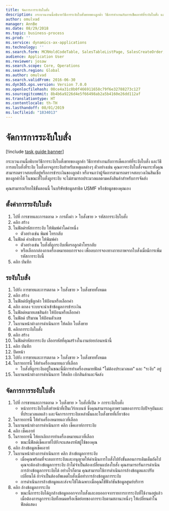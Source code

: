 ```yaml
---
title: จัดการการระงับใบสั่ง
description: กระบวนงานนี้อธิบายวิธีการระงับใบสั่งขายของลูกค้า วิธีการทำงานกับการเช็คเอาท์ที่ระงับใบสั่ง และวิธีการลบใบสั่งที่ระงับ
author: omulvad
manager: AnnBe
ms.date: 08/29/2018
ms.topic: business-process
ms.prod: ''
ms.service: dynamics-ax-applications
ms.technology: ''
ms.search.form: MCRHoldCodeTable, SalesTableListPage, SalesCreateOrder, SalesTable, MCRHoldCodeTrans
audience: Application User
ms.reviewer: josaw
ms.search.scope: Core, Operations
ms.search.region: Global
ms.author: omulvad
ms.search.validFrom: 2016-06-30
ms.dyn365.ops.version: Version 7.0.0
ms.openlocfilehash: 00ce4a31c0b0f466911658c79f6e32788273c127
ms.sourcegitcommit: 8b4b6a9226d4e5f66498ab2a5b4160e26dd112af
ms.translationtype: HT
ms.contentlocale: th-TH
ms.lasthandoff: 08/01/2019
ms.locfileid: "1834013"
---
```

# <a name="manage-order-holds"></a>จัดการการระงับใบสั่ง

[!include [task guide banner](../../includes/task-guide-banner.md)]

กระบวนงานนี้อธิบายวิธีการระงับใบสั่งขายของลูกค้า วิธีการทำงานกับการเช็คเอาท์ที่ระงับใบสั่ง และวิธีการลบใบสั่งที่ระงับ ใบสั่งอาจถูกระงับสำหรับเหตุผลต่างๆ ตัวอย่างเช่น คุณอาจระงับใบสั่งจนกระทั่งคุณสามารถตรวจสอบที่อยู่หรือการชำระเงินของลูกค้า หรือจนกว่าผู้จัดการสามารถตรวจสอบวงเงินสินเชื่อของลูกค้าได้ ในขณะที่ใบสั่งถูกระงับ จะไม่สามารถประมวลผลตามคลังสินค้าสำหรับการจัดส่ง 

คุณสามารถเรียกใช้ขั้นตอนนี้ ในบริษัทข้อมูลสาธิต USMF หรือข้อมูลของคุณเอง


## <a name="set-up-order-holds"></a>ตั้งค่าการระงับใบสั่ง
1. ไปที่ การขายและการตลาด > การตั้งค่า > ใบสั่งขาย > รหัสการระงับใบสั่ง
2. คลิก สร้าง
3. ในฟิลด์รหัสการระงับ ให้พิมพ์ค่าใดค่าหนึ่ง
    * ตัวอย่างเช่น พิมพ์ โทรกลับ  
4. ในฟิลด์ คำอธิบาย ให้พิมพ์ค่า
    * ตัวอย่างเช่น ใบสั่งที่ถูกระงับเพื่อรอลูกค้าโทรกลับ  
    * หรือเลือกกล่องกาเครื่องหมายลบการจอง เพื่อลบการจองทางกายภาพจากใบสั่งเมื่อมีการเพิ่มรหัสการระงับนี้  
5. คลิก บันทึก

## <a name="place-order-on-hold"></a>ระงับใบสั่ง
1. ไปยัง การขายและการตลาด > ใบสั่งขาย > ใบสั่งขายทั้งหมด
2. คลิก สร้าง
3. ในฟิลด์บัญชีลูกค้า ให้ป้อนหรือเลือกค่า
4. คลิก ตกลง ระบบจะนำเข้าข้อมูลการชำระเงิน
5. ในฟิลด์หมายเลขสินค้า ให้ป้อนหรือเลือกค่า
6. ในฟิลด์ ปริมาณ ให้ป้อนตัวเลข
7. ในบานหน้าต่างการดำเนินการ ให้คลิก ใบสั่งขาย
8. คลิกการระงับใบสั่ง
9. คลิก สร้าง
10. ในฟิลด์รหัสการระงับ เลือกรหัสที่คุณสร้างในงานย่อยก่อนหน้านี้
11. คลิก บันทึก
12. ปิดหน้า
13. ไปยัง การขายและการตลาด > ใบสั่งขาย > ใบสั่งขายทั้งหมด
14. ในรายการนี้ ให้ทำเครื่องหมายแถวที่เลือก
    * ใบสั่งที่ถูกระงับอยู่ในขณะนี้มีการทำเครื่องหมายฟิลด์ "ไม่ต้องประมวลผล" และ "ระงับ" อยู่    
15. ในบานหน้าต่างการดำเนินการ ให้คลิก เบิกสินค้าและจัดส่ง

## <a name="manage-order-holds"></a>จัดการการระงับใบสั่ง
1. ไปที่ การขายและการตลาด > ใบสั่งขาย > ใบสั่งที่เปิด > การระงับใบสั่ง
    * หน้าการระงับใบสั่งทำหน้าที่เป็นเวิร์กเบนซ์ ซึ่งคุณสามารถดูภาพรวมของการระงับปัจจุบันและที่ประมวลผลแล้ว และจัดการการระงับเหล่านั้นและใบสั่งขายที่เกี่ยวข้อง      
2. ในรายการนี้ ให้ทำเครื่องหมายแถวที่เลือก
3. ในบานหน้าต่างการดำเนินการ คลิก เช็คเอาท์การระงับ
4. คลิก เช็คเอาท์
5. ในรายการนี้ ให้ยกเลิกการทำเครื่องหมายแถวที่เลือก
    * ขณะนี้ฟิลด์เช็คเอาท์ไปยังจะแสดงรหัสผู้ใช้ของคุณ   
6. คลิก ล้างข้อมูลเช็คเอาท์
7. ในบานหน้าต่างการดำเนินการ คลิก ล้างข้อมูลการระงับ
    * เมื่อคุณพร้อมที่จะลบการระงับและอนุญาตให้ดำเนินการใบสั่งไปยังขั้นตอนการเติมเต็มถัดไป คุณจะต้องล้างข้อมูลการระงับ ถ้าไม่จำเป็นต้องเปลี่ยนแปลงใบสั่ง คุณสามารถรันการดำเนินการล้างข้อมูลการระงับได้ อย่างไรก็ตาม คุณสามารถใช้การดำเนินการล้างข้อมูลและปรับเปลี่ยนได้ ถ้าจำเป็นต้องอัพเดตใบสั่งเมื่อทำการล้างข้อมูลการระงับ      
    * การดำเนินการล้างข้อมูลและส่งจะใช้ได้เฉพาะเมื่อคุณใช้ฟังก์ชันข้อมูลศูนย์บริการ  
8. คลิก ล้างข้อมูลการระงับ
    * ขณะนี้การระงับได้ถูกล้างข้อมูลออกจากใบสั่งและลบออกจากรายการการระงับที่ใช้งานอยู่แล้ว เมื่อต้องการดูการระงับทั้งหมดหรือเซ็ตย่อยของการระงับตามสถานะหนึ่งๆ ให้เปลี่ยนค่าในฟิลด์แสดง     

